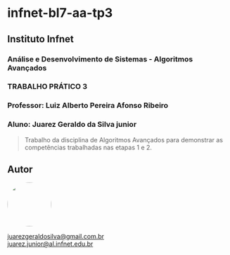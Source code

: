 <h1> infnet-bl7-aa-tp3</h1>
<h2> Instituto Infnet </h2>
<h3> Análise e Desenvolvimento de Sistemas - Algoritmos Avançados</h3>
<h3> TRABALHO PRÁTICO 3</h3>
<h3> Professor: Luiz Alberto Pereira Afonso Ribeiro</h3>
<h3> Aluno: Juarez Geraldo da Silva junior</h3>

>Trabalho da disciplina de Algoritmos Avançados para demonstrar as competências trabalhadas nas etapas 1 e 2.

## Autor
<img style="border-radius: 50%;" src="https://avatars.githubusercontent.com/u/59578227?v=4" width="100px;"/>

juarezgeraldosilva@gmail.com.br <br>
juarez.junior@al.infnet.edu.br
